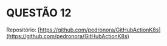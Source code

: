 # QUESTÃO 12

Repositório: [https://github.com/pedronora/GitHubActionK8s](https://github.com/pedronora/GitHubActionK8s)
